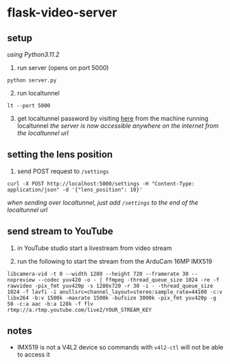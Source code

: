 # flask-video-server

## setup
_using Python3.11.2_

1. run server (opens on port 5000)
```shell
python server.py
```

2. run localtunnel
```shell
lt --port 5000
```

3. get localtunnel password by visiting [here](https://loca.lt/mytunnelpassword) from the machine running localtunnel
_the server is now accessible anywhere on the internet from the localtunnel url_

## setting the lens position

1. send POST request to `/settings`
```shell
curl -X POST http://localhost:5000/settings -H "Content-Type: application/json" -d '{"lens_position": 10}'
```
_when sending over localtunnel, just add `/settings` to the end of the localtunnel url_

## send stream to YouTube

1. in YouTube studio start a livestream from video stream

2. run the following to start the stream from the ArduCam 16MP IMX519
```shell
libcamera-vid -t 0 --width 1280 --height 720 --framerate 30 --nopreview --codec yuv420 -o - | ffmpeg -thread_queue_size 1024 -re -f rawvideo -pix_fmt yuv420p -s 1280x720 -r 30 -i - -thread_queue_size 1024 -f lavfi -i anullsrc=channel_layout=stereo:sample_rate=44100 -c:v libx264 -b:v 1500k -maxrate 1500k -bufsize 3000k -pix_fmt yuv420p -g 50 -c:a aac -b:a 128k -f flv rtmp://a.rtmp.youtube.com/live2/YOUR_STREAM_KEY
```

## notes

- IMX519 is not a V4L2 device so commands with `v4l2-ctl` will not be able to access it
